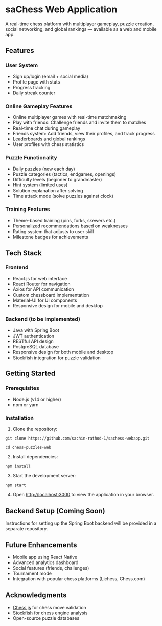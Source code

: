 # saChess Web Application

A real-time chess platform with multiplayer gameplay, puzzle creation, social networking, and global rankings — available as a web and mobile app.

## Features

### User System
- Sign up/login (email + social media)
- Profile page with stats
- Progress tracking
- Daily streak counter

### Online Gameplay Features
- Online multiplayer games with real-time matchmaking
- Play with friends: Challenge friends and invite them to matches
- Real-time chat during gameplay
- Friends system: Add friends, view their profiles, and track progress
- Leaderboards and global rankings
- User profiles with chess statistics

### Puzzle Functionality
- Daily puzzles (new each day)
- Puzzle categories (tactics, endgames, openings)
- Difficulty levels (beginner to grandmaster)
- Hint system (limited uses)
- Solution explanation after solving
- Time attack mode (solve puzzles against clock)

### Training Features
- Theme-based training (pins, forks, skewers etc.)
- Personalized recommendations based on weaknesses
- Rating system that adjusts to user skill
- Milestone badges for achievements

## Tech Stack

### Frontend
- React.js for web interface
- React Router for navigation
- Axios for API communication
- Custom chessboard implementation
- Material-UI for UI components
- Responsive design for mobile and desktop

### Backend (to be implemented)
- Java with Spring Boot
- JWT authentication
- RESTful API design
- PostgreSQL database
- Responsive design for both mobile and desktop
- Stockfish integration for puzzle validation

## Getting Started

### Prerequisites
- Node.js (v14 or higher)
- npm or yarn

### Installation

1. Clone the repository:
```
git clone https://github.com/sachin-rathod-1/sachess-webapp.git

cd chess-puzzles-web
```

2. Install dependencies:
```
npm install
```

3. Start the development server:
```
npm start
```

4. Open [http://localhost:3000](http://localhost:3000) to view the application in your browser.

## Backend Setup (Coming Soon)

Instructions for setting up the Spring Boot backend will be provided in a separate repository.

## Future Enhancements

- Mobile app using React Native
- Advanced analytics dashboard
- Social features (friends, challenges)
- Tournament mode
- Integration with popular chess platforms (Lichess, Chess.com)


## Acknowledgments

- [Chess.js](https://github.com/jhlywa/chess.js) for chess move validation
- [Stockfish](https://stockfishchess.org/) for chess engine analysis
- Open-source puzzle databases
